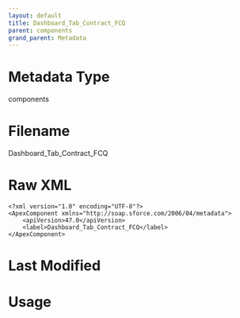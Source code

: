```yaml
---
layout: default
title: Dashboard_Tab_Contract_FCQ
parent: components
grand_parent: Metadata
---
```

# Metadata Type
components


# Filename 
Dashboard_Tab_Contract_FCQ


# Raw XML
```
<?xml version="1.0" encoding="UTF-8"?>
<ApexComponent xmlns="http://soap.sforce.com/2006/04/metadata">
    <apiVersion>47.0</apiVersion>
    <label>Dashboard_Tab_Contract_FCQ</label>
</ApexComponent>
```


# Last Modified


# Usage
